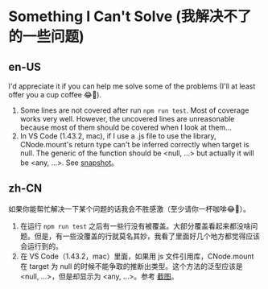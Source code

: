 # Something I Can't Solve (我解决不了的一些问题)
## en-US
 I'd appreciate it if you can help me solve some of the problems (I'll at least offer you a cup coffee 😂🙏).
1. Some lines are not covered after run `npm run test`. Most of coverage works very well. However, the uncovered lines are unreasonable because most of them should be covered when I look at them...
2. In VS Code (1.43.2, mac), if I use a .js file to use the library, CNode.mount's return type can't be inferred correctly when target is null. The generic of the function should be <null, ...> but actually it will be <any, ...>. See [snapshot](playground/whyGenericIsntCorrectlyMatched.jpg)。
## zh-CN
如果你能帮忙解决一下某个问题的话我会不胜感激（至少请你一杯咖啡😂🙏）。
1. 在运行 `npm run test` 之后有一些行没有被覆盖。大部分覆盖看起来都没啥问题。但是，有一些没覆盖的行就莫名其妙，我看了里面好几个地方都觉得应该会运行到的。
2. 在 VS Code（1.43.2，mac）里面，如果用 js 文件引用库，CNode.mount 在 target 为 null 的时候不能争取的推断出类型。这个方法的泛型应该是 <null, ...>，但是却显示为 <any, ...>。参考 [截图](playground/whyGenericIsntCorrectlyMatched.jpg)。
